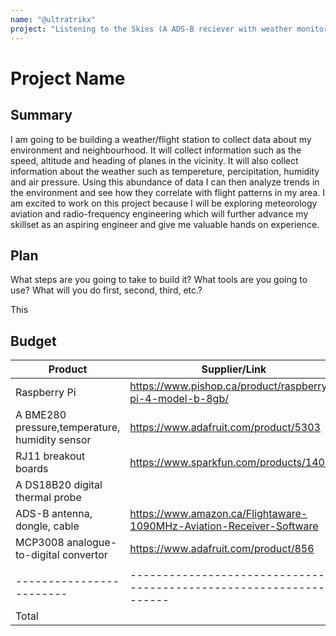 ```yaml
---
name: "@ultratrikx"
project: "Listening to the Skies (A ADS-B reciever with weather monitoring tools)"
---
```


# Project Name

## Summary

I am going to be building a weather/flight station to collect data about my environment and neighbourhood. It will collect information such as the speed, altitude and heading of planes in the vicinity. It will also collect information about the weather such as tempereture, percipitation, humidity and air pressure. Using this abundance of data I can then analyze trends in the environment and see how they correlate with flight patterns in my area. I am excited to work on this project because I will be exploring meteorology aviation and radio-frequency engineering which will further advance my skillset as an aspiring engineer and give me valuable hands on experience.

## Plan

What steps are you going to take to build it? What tools are you going to use? What will you do first, second, third, etc.?

This 

## Budget

| Product                | Supplier/Link                                                        | Cost   |
| ---------------------- | -------------------------------------------------------------------- | ------ |
| Raspberry Pi           | https://www.pishop.ca/product/raspberry-pi-4-model-b-8gb/            | $77.06 |
| A BME280 pressure,temperature, humidity sensor | https://www.adafruit.com/product/5303                                | $24.95 |
| RJ11 breakout boards   | https://www.sparkfun.com/products/14021                              | $2.10 |
| A DS18B20 digital thermal probe |                                                                      | $19.95 |
| ADS-B antenna, dongle, cable | https://www.amazon.ca/Flightaware-1090MHz-Aviation-Receiver-Software | $55.51 |
| MCP3008 analogue-to-digital convertor | https://www.adafruit.com/product/856                                 | $4.50 |
|                        |                                                                      |        |
|------------------------|----------------------------------------------------------------------|--------|
| Total                  |                                                                      | 184.07 |
